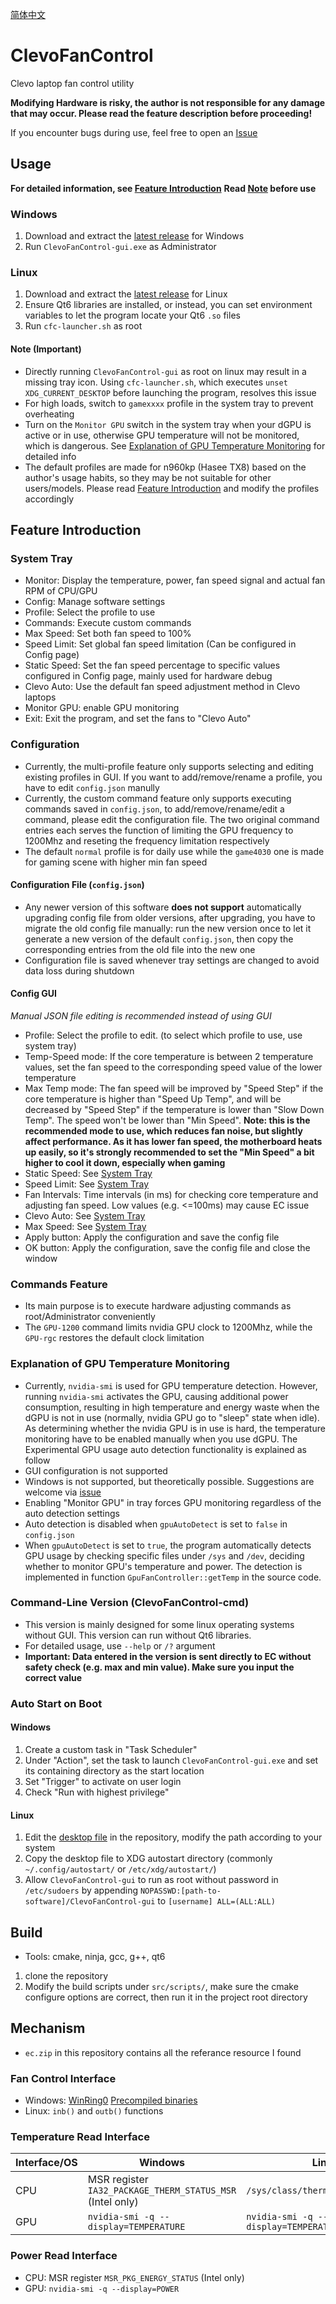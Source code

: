 [简体中文](README_zh_cn.md)

# ClevoFanControl

Clevo laptop fan control utility

**Modifying Hardware is risky, the author is not responsible for any damage that may occur. Please read the feature description before proceeding!**

If you encounter bugs during use, feel free to open an [Issue](https://github.com/elight2/ClevoFanControl/issues)

## Usage

**For detailed information, see [Feature Introduction](#Feature-Introduction)**
**Read [Note](#note-important) before use**

### Windows

1. Download and extract the [latest release](https://github.com/elight2/ClevoFanControl/releases/latest) for Windows
2. Run `ClevoFanControl-gui.exe` as Administrator

### Linux

1. Download and extract the [latest release](https://github.com/elight2/ClevoFanControl/releases/latest) for Linux
2. Ensure Qt6 libraries are installed, or instead, you can set environment variables to let the program locate your Qt6 `.so` files
3. Run `cfc-launcher.sh` as root

#### Note (Important)

* Directly running `ClevoFanControl-gui` as root on linux may result in a missing tray icon. Using `cfc-launcher.sh`, which executes `unset XDG_CURRENT_DESKTOP` before launching the program, resolves this issue
* For high loads, switch to `gamexxxx` profile in the system tray to prevent overheating
* Turn on the `Monitor GPU` switch in the system tray when your dGPU is active or in use, otherwise GPU temperature will not be monitored, which is dangerous. See [Explanation of GPU Temperature Monitoring](#Explanation-of-GPU-Temperature-Monitoring) for detailed info
* The default profiles are made for n960kp (Hasee TX8) based on the author's usage habits, so they may be not suitable for other users/models. Please read [Feature Introduction](#Feature-Introduction) and modify the profiles accordingly

## Feature Introduction

### System Tray

* Monitor: Display the temperature, power, fan speed signal and actual fan RPM of CPU/GPU
* Config: Manage software settings
* Profile: Select the profile to use
* Commands: Execute custom commands
* Max Speed: Set both fan speed to 100%
* Speed Limit: Set global fan speed limitation (Can be configured in Config page)
* Static Speed: Set the fan speed percentage to specific values configured in Config page, mainly used for hardware debug
* Clevo Auto: Use the default fan speed adjustment method in Clevo laptops
* Monitor GPU: enable GPU monitoring
* Exit: Exit the program, and set the fans to "Clevo Auto"

### Configuration

* Currently, the multi-profile feature only supports selecting and editing existing profiles in GUI. If you want to add/remove/rename a profile, you have to edit `config.json` manully
* Currently, the custom command feature only supports executing commands saved in `config.json`, to add/remove/rename/edit a command, please edit the configuration file. The two original command entries each serves the function of limiting the GPU frequency to 1200Mhz and reseting the frequency limitation respectively
* The default `normal` profile is for daily use while the `game4030` one is made for gaming scene with higher min fan speed

#### Configuration File (`config.json`)

* Any newer version of this software **does not support** automatically upgrading config file from older versions, after upgrading, you have to migrate the old config file manually: run the new version once to let it generate a new version of the default `config.json`, then copy the corresponding entries from the old file into the new one
* Configuration file is saved whenever tray settings are changed to avoid data loss during shutdown

#### Config GUI

*Manual JSON file editing is recommended instead of using GUI*

* Profile: Select the profile to edit. (to select which profile to use, use system tray)
* Temp-Speed mode: If the core temperature is between 2 temperature values, set the fan speed to the corresponding speed value of the lower temperature
* Max Temp mode: The fan speed will be improved by "Speed Step" if the core temperature is higher than "Speed Up Temp", and will be decreased by "Speed Step" if the temperature is lower than "Slow Down Temp". The speed won't be lower than "Min Speed". **Note: this is the recommended mode to use, which reduces fan noise, but slightly affect performance. As it has lower fan speed, the motherboard heats up easily, so it's strongly recommended to set the "Min Speed" a bit higher to cool it down, especially when gaming**
* Static Speed: See [System Tray](#System-Tray)
* Speed Limit: See [System Tray](#System-Tray)
* Fan Intervals: Time intervals (in ms) for checking core temperature and adjusting fan speed. Low values (e.g. <=100ms) may cause EC issue
* Clevo Auto: See [System Tray](#System-Tray)
* Max Speed: See [System Tray](#System-Tray)
* Apply button: Apply the configuration and save the config file
* OK button: Apply the configuration, save the config file and close the window

### Commands Feature

* Its main purpose is to execute hardware adjusting commands as root/Administrator conveniently
* The `GPU-1200` command limits nvidia GPU clock to 1200Mhz, while the `GPU-rgc` restores the default clock limitation

### Explanation of GPU Temperature Monitoring

* Currently, `nvidia-smi` is used for GPU temperature detection. However, running `nvidia-smi` activates the GPU, causing additional power consumption, resulting in high temperature and energy waste when the dGPU is not in use (normally, nvidia GPU go to "sleep" state when idle). As determining whether the nvidia GPU is in use is hard, the temperature monitoring have to be enabled manually when you use dGPU. The Experimental GPU usage auto detection functionality is explained as follow
* GUI configuration is not supported
* Windows is not supported, but theoretically possible. Suggestions are welcome via [issue](https://github.com/elight2/ClevoFanControl/issues)
* Enabling "Monitor GPU" in tray forces GPU monitoring regardless of the auto detection settings
* Auto detection is disabled when `gpuAutoDetect` is set to `false` in `config.json`
* When `gpuAutoDetect` is set to `true`, the program automatically detects GPU usage by checking specific files under `/sys` and `/dev`, deciding whether to monitor GPU's temperature and power. The detection is implemented in function `GpuFanController::getTemp` in the source code.

### Command-Line Version (ClevoFanControl-cmd)

* This version is mainly designed for some linux operating systems without GUI. This version can run without Qt6 libraries.
* For detailed usage, use `--help` or `/?` argument
* **Important: Data entered in the version is sent directly to EC without safety check (e.g. max and min value). Make sure you input the correct value**

### Auto Start on Boot

#### Windows

1. Create a custom task in "Task Scheduler"
2. Under "Action", set the task to launch `ClevoFanControl-gui.exe` and set its containing directory as the start location
3. Set "Trigger" to activate on user login
4. Check "Run with highest privilege"

#### Linux

1. Edit the [desktop file](src/scripts/start-cfc.desktop) in the repository, modify the path according to your system
2. Copy the desktop file to XDG autostart directory (commonly `~/.config/autostart/` or `/etc/xdg/autostart/`)
3. Allow `ClevoFanControl-gui` to run as root without password in `/etc/sudoers` by appending `NOPASSWD:[path-to-software]/ClevoFanControl-gui` to `[username] ALL=(ALL:ALL)`

## Build

* Tools: cmake, ninja, gcc, g++, qt6
1. clone the repository
2. Modify the build scripts under `src/scripts/`, make sure the cmake configure options are correct, then run it in the project root directory

## Mechanism

* `ec.zip` in this repository contains all the referance resource I found

### Fan Control Interface

* Windows: [WinRing0](https://github.com/GermanAizek/WinRing0) [Precompiled binaries](https://github.com/QCute/WinRing0)
* Linux: `inb()` and `outb()` functions

### Temperature Read Interface

|Interface/OS|Windows                                                  |Linux                                  |
|------------|---------------------------------------------------------|---------------------------------------|
|CPU         |MSR register `IA32_PACKAGE_THERM_STATUS_MSR` (Intel only)|`/sys/class/thermal/thermal_zone`      |
|GPU         |`nvidia-smi -q --display=TEMPERATURE`                    |`nvidia-smi -q --display=TEMPERATURE`  |

### Power Read Interface

* CPU: MSR register `MSR_PKG_ENERGY_STATUS` (Intel only)
* GPU: `nvidia-smi -q --display=POWER`
